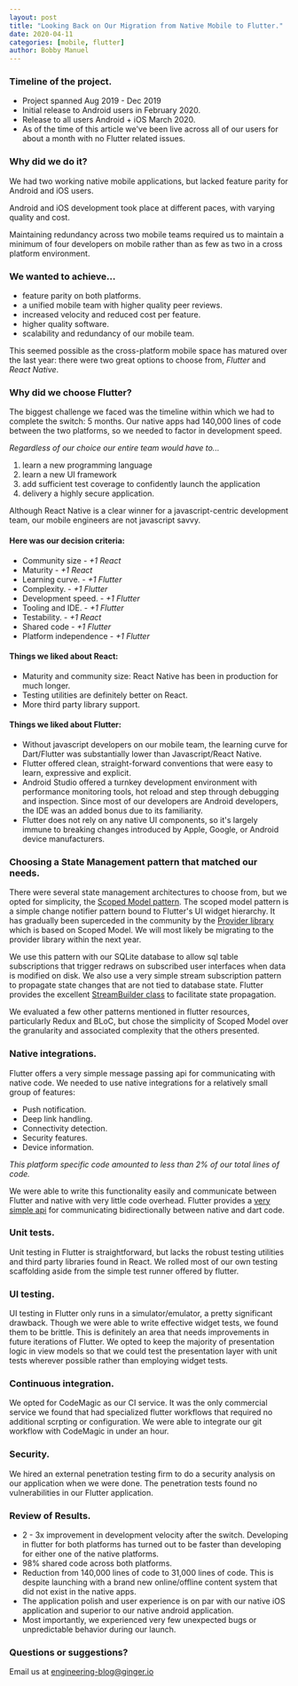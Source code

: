 ```yaml
---
layout: post
title: "Looking Back on Our Migration from Native Mobile to Flutter."
date: 2020-04-11
categories: [mobile, flutter]
author: Bobby Manuel 
---
```


### Timeline of the project.

- Project spanned Aug 2019 - Dec 2019 
- Initial release to Android users in February 2020.
- Release to all users Android + iOS March 2020.
- As of the time of this article we've been live across all of our users for about a month with no Flutter related issues.


### Why did we do it?

We had two working native mobile applications, but lacked feature parity for Android and iOS users.

Android and iOS development took place at different paces, with varying quality and cost.

Maintaining redundancy across two mobile teams required us to maintain a minimum of four developers on mobile rather than as few as two in a cross platform environment.

### We wanted to achieve...

- feature parity on both platforms.
- a unified mobile team with higher quality peer reviews. 
- increased velocity and reduced cost per feature. 
- higher quality software. 
- scalability and redundancy of our mobile team.

This seemed possible as the cross-platform mobile space has matured over the last year: there were two great options to choose from, _Flutter_ and _React Native_.

### Why did we choose Flutter? 

The biggest challenge we faced was the timeline within which we had to complete the switch: 5 months.  Our native apps had 140,000 lines of code between the two platforms, so we needed to factor in development speed.

_Regardless of our choice our entire team would have to..._

1. learn a new programming language
2. learn a new UI framework
3. add sufficient test coverage to confidently launch the application
4. delivery a highly secure application. 

Although React Native is a clear winner for a javascript-centric development team, our mobile engineers are not javascript savvy.

#### Here was our decision criteria:

- Community size - _+1 React_
- Maturity - _+1 React_
- Learning curve. - _+1 Flutter_
- Complexity. - _+1 Flutter_
- Development speed. - _+1 Flutter_
- Tooling and IDE.  - _+1 Flutter_
- Testability. - _+1 React_ 
- Shared code - _+1 Flutter_
- Platform independence - _+1 Flutter_


#### Things we liked about React:

- Maturity and community size: React Native has been in production for much longer.
- Testing utilities are definitely better on React.
- More third party library support.

#### Things we liked about Flutter:

- Without javascript developers on our mobile team, the learning curve for Dart/Flutter was substantially lower than Javascript/React Native. 
- Flutter offered clean, straight-forward conventions that were easy to learn, expressive and explicit.
- Android Studio offered a turnkey development environment with performance monitoring tools, hot reload and step through debugging and inspection.  Since most of our developers are Android developers, the IDE was an added bonus due to its familiarity.
- Flutter does not rely on any native UI components, so it's largely immune to breaking changes introduced by Apple, Google, or Android device manufacturers.

### Choosing a State Management pattern that matched our needs.

There were several state management architectures to choose from, but we opted for simplicity, the [Scoped Model pattern](https://github.com/brianegan/scoped_model).  The scoped model pattern is a simple change notifier pattern bound to Flutter's UI widget hierarchy.  It has gradually been superceded in the community by the [Provider library](https://github.com/rrousselGit/provide) which is based on Scoped Model.  We will most likely be migrating to the provider library within the next year.

We use this pattern with our SQLite database to allow sql table subscriptions that trigger redraws on subscribed user interfaces when data is modified on disk.  We also use a very simple stream subscription pattern to propagate state changes that are not tied to database state.  Flutter provides the excellent [StreamBuilder class](https://api.flutter.dev/flutter/widgets/StreamBuilder-class.html) to facilitate state propagation.

We evaluated a few other patterns mentioned in flutter resources, particularly Redux and BLoC, but chose the simplicity of Scoped Model over the granularity and associated complexity that the others presented.  

### Native integrations. 

Flutter offers a very simple message passing api for communicating with native code.  We needed to use native integrations for a relatively small group of features: 

- Push notification.
- Deep link handling.
- Connectivity detection.
- Security features.
- Device information. 

_This platform specific code amounted to less than 2% of our total lines of code._ 

We were able to write this functionality easily and communicate between Flutter and native with very little code overhead. Flutter provides a [very simple api](https://flutter.dev/docs/development/platform-integration/platform-channels#architecture) for communicating bidirectionally between native and dart code.

### Unit tests.

Unit testing in Flutter is straightforward, but lacks the robust testing utilities and third party libraries found in React.  We rolled most of our own testing scaffolding aside from the simple test runner offered by flutter.

### UI testing. 

UI testing in Flutter only runs in a simulator/emulator, a pretty significant drawback.  Though we were able to write effective widget tests, we found them to be brittle.  This is definitely an area that needs improvements in future iterations of Flutter.  We opted to keep the majority of presentation logic in view models so that we could test the presentation layer with unit tests wherever possible rather than employing widget tests.

### Continuous integration.

We opted for CodeMagic as our CI service.  It was the only commercial service we found that had specialized flutter workflows that required no additional scrpting or configuration.  We were able to integrate our git workflow with CodeMagic in under an hour.   

### Security.

We hired an external penetration testing firm to do a security analysis on our application when we were done.  The penetration tests found no vulnerabilities in our Flutter application.

### Review of Results.

- 2 - 3x improvement in development velocity after the switch.  Developing in flutter for both platforms has turned out to be faster than developing for either one of the native platforms. 
- 98% shared code across both platforms.
- Reduction from 140,000 lines of code to 31,000 lines of code.  This is despite launching with a brand new online/offline content system that did not exist in the native apps.
- The application polish and user experience is on par with our native iOS application and superior to our native android application.
- Most importantly, we experienced very few unexpected bugs or unpredictable behavior during our launch.

### Questions or suggestions?

Email us at <a href="mailto:engineering-blog@ginger.io">engineering-blog@ginger.io</a>
